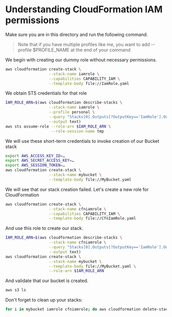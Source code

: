 # Understanding CloudFormation IAM permissions

Make sure you are in this directory and run the following command.
> Note that if you have multiple profiles like me, you want to add --profile $PROFILE_NAME at the end of your command

We begin with creating our dummy role without necessary permissions.
```bash
aws cloudformation create-stack \
                   --stack-name iamrole \
                   --capabilities CAPABILITY_IAM \
                   --template-body file://IamRole.yaml
```
We obtain STS credentials for that role
```bash
IAM_ROLE_ARN=$(aws cloudformation describe-stacks \
                   --stack-name iamrole \
                   --profile personal \
                   --query "Stacks[0].Outputs[?OutputKey=='IamRole'].OutputValue" \
                   --output text)
aws sts assume-role --role-arn $IAM_ROLE_ARN \
                    --role-session-name tmp
```
We will use these short-term credentials to invoke creation of our Bucket stack
```bash
export AWS_ACCESS_KEY_ID=… 
export AWS_SECRET_ACCESS_KEY=…
export AWS_SESSION_TOKEN=…
aws cloudformation create-stack \
                   --stack-name mybucket \
                   --template-body file://MyBucket.yaml
```
We will see that our stack creation failed. Let's create a new role for CloudFormation
```bash
aws cloudformation create-stack \
                   --stack-name cfniamrole \
                   --capabilities CAPABILITY_IAM \
                   --template-body file://CfnIamRole.yaml
```
And use this role to create our stack.
```bash
IAM_ROLE_ARN=$(aws cloudformation describe-stacks \
                   --stack-name cfniamrole \
                   --query "Stacks[0].Outputs[?OutputKey=='IamRole'].OutputValue" \
                   --output text)
aws cloudformation create-stack \
                   --stack-name mybucket \
                   --template-body file://MyBucket.yaml \
                   --role-arn $IAM_ROLE_ARN
```
And validate that our bucket is created.
```bash
aws s3 ls
```
Don't forget to clean up your stacks:
```bash
for i in mybucket iamrole cfniamrole; do aws cloudformation delete-stack --stack-name $i ; done
```